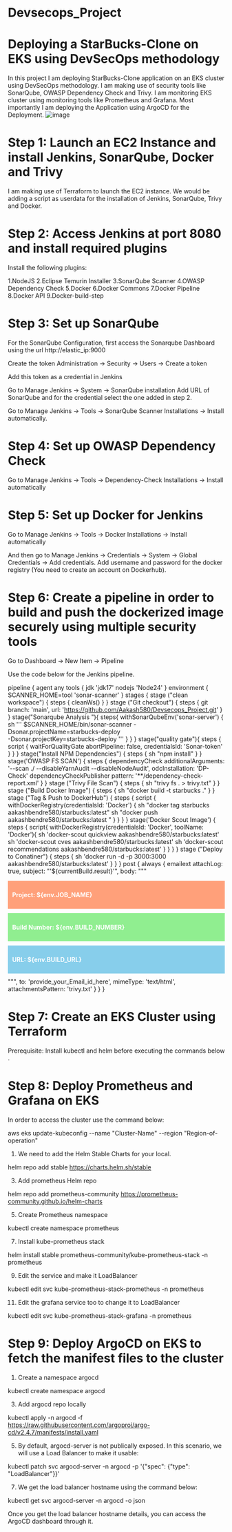 # Devsecops_Project
# Deploying a StarBucks-Clone on EKS using DevSecOps methodology
In this project I am  deploying StarBucks-Clone application on an EKS cluster using DevSecOps methodology. I am making use of security tools like SonarQube, OWASP Dependency Check and Trivy. I am monitoring  EKS cluster using monitoring tools like Prometheus and Grafana. Most importantly I am deploying the Application using ArgoCD for the Deployment.
![image](https://github.com/user-attachments/assets/84e90cca-b8c6-4b94-bb38-e4bfb426768b)

# Step 1: Launch an EC2 Instance and install Jenkins, SonarQube, Docker and Trivy

I am making use of Terraform to launch the EC2 instance. We would be adding a script as userdata for the installation of Jenkins, SonarQube, Trivy and Docker.

# Step 2: Access Jenkins at port 8080 and install required plugins
Install the following plugins:

1.NodeJS
2.Eclipse Temurin Installer
3.SonarQube Scanner
4.OWASP Dependency Check
5.Docker
6.Docker Commons
7.Docker Pipeline
8.Docker API
9.Docker-build-step

# Step 3: Set up SonarQube

For the SonarQube Configuration, first access the Sonarqube Dashboard using the url http://elastic_ip:9000

Create the token Administration -> Security -> Users -> Create a token

Add this token as a credential in Jenkins

Go to Manage Jenkins -> System -> SonarQube installation Add URL of SonarQube and for the credential select the one added in step 2.

Go to Manage Jenkins -> Tools -> SonarQube Scanner Installations -> Install automatically.

# Step 4: Set up OWASP Dependency Check

Go to Manage Jenkins -> Tools -> Dependency-Check Installations -> Install automatically

# Step 5: Set up Docker for Jenkins

Go to Manage Jenkins -> Tools -> Docker Installations -> Install automatically

And then go to Manage Jenkins -> Credentials -> System -> Global Credentials -> Add credentials. Add username and password for the docker registry (You need to create an account on Dockerhub).

# Step 6: Create a pipeline in order to build and push the dockerized image securely using multiple security tools
Go to Dashboard -> New Item -> Pipeline

Use the code below for the Jenkins pipeline.

pipeline {
    agent any
    tools {
        jdk 'jdk17'
        nodejs 'Node24'
    }
    environment {
        SCANNER_HOME=tool 'sonar-scanner'
    }
    stages {
        stage ("clean workspace") {
            steps {
                cleanWs()
            }
        }
        stage ("Git checkout") {
            steps {
                git branch: 'main', url: 'https://github.com/Aakash580/Devsecops_Project.git'
            }
        }
        stage("Sonarqube Analysis "){
            steps{
                withSonarQubeEnv('sonar-server') {
                    sh ''' $SCANNER_HOME/bin/sonar-scanner -Dsonar.projectName=starbucks-deploy \
                    -Dsonar.projectKey=starbucks-deploy '''
                }
            }
        }
        stage("quality gate"){
           steps {
                script {
                    waitForQualityGate abortPipeline: false, credentialsId: 'Sonar-token' 
                }
            } 
        }
        stage("Install NPM Dependencies") {
            steps {
                sh "npm install"
            }
        }
        stage('OWASP FS SCAN') {
            steps {
                dependencyCheck additionalArguments: '--scan ./ --disableYarnAudit --disableNodeAudit', odcInstallation: 'DP-Check'
                dependencyCheckPublisher pattern: '**/dependency-check-report.xml'
            }
        }
        stage ("Trivy File Scan") {
            steps {
                sh "trivy fs . > trivy.txt"
            }
        }
        stage ("Build Docker Image") {
            steps {
                sh "docker build -t starbucks ."
            }
        }
        stage ("Tag & Push to DockerHub") {
            steps {
                script {
                    withDockerRegistry(credentialsId: 'Docker') {
                        sh "docker tag starbucks aakashbendre580/starbucks:latest"
                        sh "docker push aakashbendre580/starbucks:latest "
                    }
                }
            }
        }
        stage('Docker Scout Image') {
            steps {
                script{
                   withDockerRegistry(credentialsId: 'Docker', toolName: 'Docker'){
                       sh 'docker-scout quickview aakashbendre580/starbucks:latest'
                       sh 'docker-scout cves aakashbendre580/starbucks:latest'
                       sh 'docker-scout recommendations aakashbendre580/starbucks:latest'
                   }
                }
            }
        }
        stage ("Deploy to Conatiner") {
            steps {
                sh 'docker run -d  -p 3000:3000 aakashbendre580/starbucks:latest'
            }
        }
    }
    post {
    always {
        emailext attachLog: true,
            subject: "'${currentBuild.result}'",
            body: """
                <html>
                <body>
                    <div style="background-color: #FFA07A; padding: 10px; margin-bottom: 10px;">
                        <p style="color: white; font-weight: bold;">Project: ${env.JOB_NAME}</p>
                    </div>
                    <div style="background-color: #90EE90; padding: 10px; margin-bottom: 10px;">
                        <p style="color: white; font-weight: bold;">Build Number: ${env.BUILD_NUMBER}</p>
                    </div>
                    <div style="background-color: #87CEEB; padding: 10px; margin-bottom: 10px;">
                        <p style="color: white; font-weight: bold;">URL: ${env.BUILD_URL}</p>
                    </div>
                </body>
                </html>
            """,
            to: 'provide_your_Email_id_here',
            mimeType: 'text/html',
            attachmentsPattern: 'trivy.txt'
        }
    }
}

# Step 7: Create an EKS Cluster using Terraform

Prerequisite: Install kubectl and helm before executing the commands below .

# Step 8: Deploy Prometheus and Grafana on EKS

In order to access the cluster use the command below:

aws eks update-kubeconfig --name "Cluster-Name" --region "Region-of-operation"

1. We need to add the Helm Stable Charts for your local.

helm repo add stable https://charts.helm.sh/stable

3. Add prometheus Helm repo

helm repo add prometheus-community https://prometheus-community.github.io/helm-charts

5. Create Prometheus namespace

kubectl create namespace prometheus

7. Install kube-prometheus stack

helm install stable prometheus-community/kube-prometheus-stack -n prometheus

9. Edit the service and make it LoadBalancer

kubectl edit svc kube-prometheus-stack-prometheus -n prometheus

11. Edit the grafana service too to change it to LoadBalancer

kubectl edit svc kube-prometheus-stack-grafana -n prometheus

# Step 9: Deploy ArgoCD on EKS to fetch the manifest files to the cluster

1. Create a namespace argocd

kubectl create namespace argocd

3. Add argocd repo locally
 
kubectl apply -n argocd -f https://raw.githubusercontent.com/argoproj/argo-cd/v2.4.7/manifests/install.yaml

5. By default, argocd-server is not publically exposed. In this scenario, we will use a Load Balancer to make it usable:
   
kubectl patch svc argocd-server -n argocd -p '{"spec": {"type": "LoadBalancer"}}'

7. We get the load balancer hostname using the command below:
   
kubectl get svc argocd-server -n argocd -o json

Once you get the load balancer hostname details, you can access the ArgoCD dashboard through it.